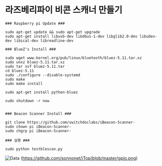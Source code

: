 # 라즈베리파이 비콘 스캐너 만들기

```
### Raspberry pi Update ###

sudo apt-get update && sudo apt-get upgrade
sudo apt-get install libusb-dev libdbus-1-dev libglib2.0-dev libudev-dev libical-dev libreadline-dev
```

```
### BlueZ's Install ###

sudo wget www.kernel.org/pub/linux/bluetooth/bluez-5.11.tar.xz
sudo unxz bluez-5.11.tar.xz
sudo tar xvf bluez-5.11.tar
cd bluez-5.11
sudo ./configure --disable-systemd
sudo make
sudo make install

sudo apt-get install python-bluez

sudo shutdown -r now
```
```

### Beacon Scanner Install ###

git clone https://github.com/switchdoclabs/iBeacon-Scanner-
sudo chown pi iBeacon-Scanner-
sudo chgrp pi iBeacon-Scanner-
```
```
### 실행 ###

sudo python testblescan.py
```

![Data](https://github.com/jeonghoonkang/raspberry/img/blob/master/iBeacon_Scanner.png)
(https://github.com/sonnonet/iTop/blob/master/gpio.png)
